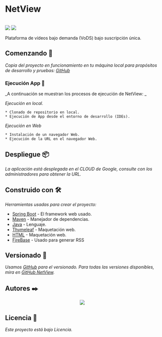 # NetView

<br/>
<img src="https://upload.wikimedia.org/wikipedia/commons/4/44/Spring_Framework_Logo_2018.svg" />

<img src="https://upload.wikimedia.org/wikipedia/commons/b/bd/Firebase_Logo.png" />
<br/>

Plataforma de vídeos bajo demanda (VoDS) bajo suscripción única.

## Comenzando 🚀

_Copia del proyecto en funcionamiento en tu máquina local para propósitos de desarrollo y pruebas: [GitHub](https://github.com/da2my/Netview)_



### Ejecución App 🔧

_A continuación se muestran los procesos de ejecución de NetView: _

_Ejecución en local._

```
* Clonado de repositorio en local.
* Ejecución de App desde el entorno de desarrollo (IDEs).
```

_Ejecución en Web_

```
* Instalación de un navegador Web.
* Ejecución de la URL en el navegador Web.
```



## Despliegue 📦

_La aplicación está desplegada en el CLOUD de Google, consulte con los administradores para obtener la URL._



## Construido con 🛠️

_Herramientas usadas para crear el proyecto:_

* [Spring Boot](http://www.dropwizard.io/1.0.2/docs/) - El framework web usado.
* [Maven](https://maven.apache.org/) - Manejador de dependencias.
* [Java](https://www.java.com/es/) - Lenguaje.
* [Thymeleaf](https://www.thymeleaf.org/) - Maquetación web.
* [HTML](https://www.w3schools.com/html/) - Maquetación web.
* [FireBase](https://firebase.google.com/) - Usado para generar RSS



## Versionado 📌

_Usamos [GitHub](https://github.com/) para el versionado. Para todas las versiones disponibles, mira en [GitHub NetView](https://github.com/da2my/Netview)._



## Autores ✒️

<div align="center">
<a href="https://github.com/da2my/Netview/graphs/contributors">
  <img src="https://contributors-img.web.app/image?repo=da2my/Netview" />
</a>
</div>



## Licencia 📄

_Este proyecto está bajo Licencia._
